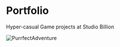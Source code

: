# Portfolio

Hyper-casual Game projects at Studio Billion

![PurrfectAdventure](https://user-images.githubusercontent.com/48787064/229357293-2b739bc6-a72e-44d3-8c1f-76a199f2c72b.png)
